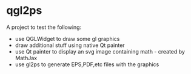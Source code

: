 # qgl2ps
A project to test the following:
- use QGLWidget to draw some gl graphics
- draw additional stuff using native Qt painter
- use Qt painter to display an svg image containing math - created by MathJax
- use gl2ps to generate EPS,PDF,etc files with the graphics
